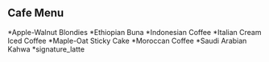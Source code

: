 ## Cafe Menu

*Apple-Walnut Blondies
*Ethiopian Buna
*Indonesian Coffee
*Italian Cream Iced Coffee
*Maple-Oat Sticky Cake
*Moroccan Coffee
*Saudi Arabian Kahwa
*signature_latte
